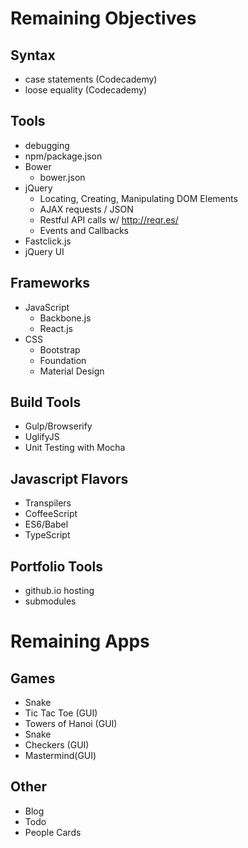 # Remaining Objectives
## Syntax
* case statements (Codecademy)
* loose equality (Codecademy)

## Tools
* debugging
* npm/package.json
* Bower
  * bower.json
* jQuery
  * Locating, Creating, Manipulating DOM Elements
  * AJAX requests / JSON
   * Restful API calls w/ http://reqr.es/
  * Events and Callbacks
* Fastclick.js
* jQuery UI

## Frameworks
* JavaScript
  * Backbone.js
  * React.js
* CSS
  * Bootstrap
  * Foundation
  * Material Design

## Build Tools
* Gulp/Browserify
* UglifyJS
* Unit Testing with Mocha

## Javascript Flavors
* Transpilers
 * CoffeeScript
 * ES6/Babel
 * TypeScript

## Portfolio Tools
* github.io hosting
* submodules


# Remaining Apps
## Games
* Snake
* Tic Tac Toe (GUI)
* Towers of Hanoi (GUI)
* Snake
* Checkers (GUI)
* Mastermind(GUI)

## Other
* Blog
* Todo
* People Cards
